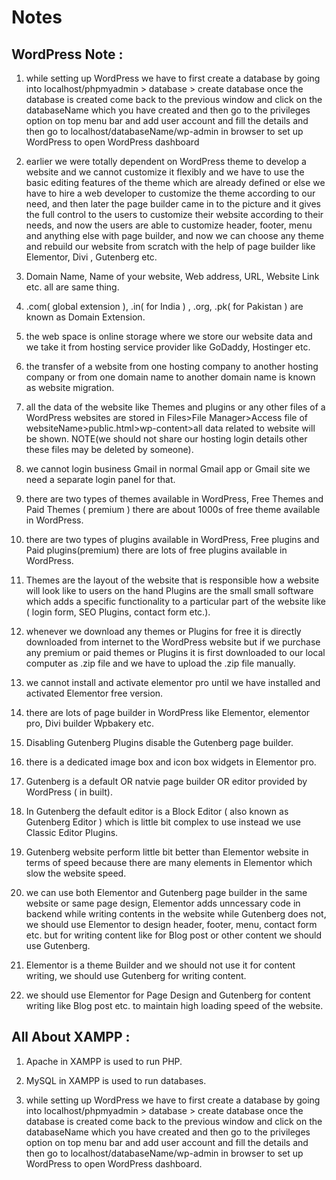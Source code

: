 # Notes

## WordPress Note :

1. while setting up WordPress we have to first create a database by going into localhost/phpmyadmin > database > create database once the database is created come back to the previous window and click on the databaseName which you have created and then go to the privileges option on top menu bar and add user account and fill the details and then go to localhost/databaseName/wp-admin in browser to set up WordPress to open WordPress dashboard

2. earlier we were totally dependent on WordPress theme to develop a website and we cannot customize it flexibly and we have to use the basic editing features of the theme which are already defined or else we have to hire a web developer to customize the theme according to our need, and then later the page builder came in to the picture and it gives the full control to the users to customize their website according to their needs, and now the users are able to customize header, footer, menu and anything else with page builder, and now we can choose any theme and rebuild our website from scratch with the help of page builder like Elementor, Divi , Gutenberg etc.

3. Domain Name, Name of your website, Web address, URL, Website Link etc. all are same thing.

4. .com( global extension ), .in( for India ) , .org, .pk( for Pakistan ) are known as Domain Extension.

5. the web space is online storage where we store our website data and we take it from hosting service provider like GoDaddy, Hostinger etc.

6. the transfer of a website from one hosting company to another hosting company or from one domain name to another domain name is known as website migration.

7. all the data of the website like Themes and plugins or any other files of a WordPress websites are stored in Files>File Manager>Access file of websiteName>public.html>wp-content>all data related to website will be shown. NOTE(we should not share our hosting login details other these files may be deleted by someone).

8. we cannot login business Gmail in normal Gmail app or Gmail site we need a separate login panel for that.

9. there are two types of themes available in WordPress, Free Themes and Paid Themes ( premium ) there are about 1000s of free theme available in WordPress.

10. there are two types of plugins available in WordPress, Free plugins and Paid plugins(premium) there are lots of free plugins available in WordPress.

11. Themes are the layout of the website that is responsible how a website will look like to users on the hand Plugins are the small small software which adds a specific functionality to a particular part of the website like ( login form, SEO Plugins, contact form etc.).

12. whenever we download any themes or Plugins for free it is directly downloaded from internet to the WordPress website but if we purchase any premium or paid themes or Plugins it is first downloaded to our local computer as .zip file and we have to upload the .zip file manually.

13. we cannot install and activate elementor pro until we have installed and activated Elementor free version.

14. there are lots of page builder in WordPress like Elementor, elementor pro, Divi builder Wpbakery etc.

15. Disabling Gutenberg Plugins disable the Gutenberg page builder.

16. there is a dedicated image box and icon box widgets in Elementor pro.

17. Gutenberg is a default OR natvie page builder OR editor provided by WordPress ( in built).

18. In Gutenberg the default editor is a Block Editor ( also known as Gutenberg Editor ) which is little bit complex to use instead we use Classic Editor Plugins.

19. Gutenberg website perform little bit better than Elementor website in terms of speed because there are many elements in Elementor which slow the website speed.

20. we can use both Elementor and Gutenberg page builder in the same website or same page design, Elementor adds unncessary code in backend while writing contents in the website while Gutenberg does not, we should use Elementor to design header, footer, menu, contact form etc. but for writing content like for Blog post or other content we should use Gutenberg.

21. Elementor is a theme Builder and we should not use it for content writing, we should use Gutenberg for writing content.

22. we should use Elementor for Page Design and Gutenberg for content writing like Blog post etc. to maintain high loading speed of the website.

## All About XAMPP :

1. Apache in XAMPP is used to run PHP.

2. MySQL in XAMPP is used to run databases.

3. while setting up WordPress we have to first create a database by going into localhost/phpmyadmin > database > create database once the database is created come back to the previous window and click on the databaseName which you have created and then go to the privileges option on top menu bar and add user account and fill the details and then go to localhost/databaseName/wp-admin in browser to set up WordPress to open WordPress dashboard.
